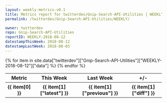 ```yaml
---
layout: weekly-metrics-v0.1
title: Metrics report for twitterdev/Gnip-Search-API-Utilities | WEEKLY-2018-08-12
permalink: /twitterdev/Gnip-Search-API-Utilities/WEEKLY/

owner: twitterdev
repo: Gnip-Search-API-Utilities
reportID: WEEKLY-2018-08-12
datestampThisWeek: 2018-08-12
datestampLastWeek: 2018-08-03
---
```


<table style="width: 100%">
    <tr>
        <th>Metric</th>
        <th>This Week</th>
        <th>Last Week</th>
        <th>+/-</th>
    </tr>
    {% for item in site.data["twitterdev"]["Gnip-Search-API-Utilities"]["WEEKLY-2018-08-12"]["data"] %}
    <tr>
        <th>{{ item[0] }}</th>
        <th>{{ item[1]["latest"] }}</th>
        <th>{{ item[1]["previous"] }}</th>
        <th>{{ item[1]["diff"] }}</th>
    </tr>
    {% endfor %}
</table>
